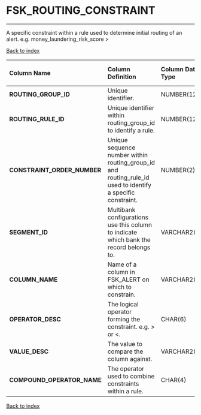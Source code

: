 # FSK_ROUTING_CONSTRAINT

---

A specific constraint within a rule used to determine initial routing of an alert.  e.g. money_laundering_risk_score >

[Back to index](./index.md)

| Column Name                 | Column Definition                                                                                          | Column Data Type   | Column Null Option   | PK   | FK      |
|:----------------------------|:-----------------------------------------------------------------------------------------------------------|:-------------------|:---------------------|:-----|:--------|
| **ROUTING_GROUP_ID**        | Unique identifier.                                                                                         | NUMBER(12)         | Not Null 700.        | No   | Yes     |
| **ROUTING_RULE_ID**         | Unique identifier within routing_group_id to identify a rule.                                              | NUMBER(12)         | Not Null             | No   | Yes     |
| **CONSTRAINT_ORDER_NUMBER** | Unique sequence number within routing_group_id and routing_rule_id used to identify a specific constraint. | NUMBER(2)          | Not Null             | Yes  | No      |
| **SEGMENT_ID**              | Multibank configurations use this column to indicate which bank the record belongs to.                     | VARCHAR2(128)      | Not Null             | No   | Yes     |
| **COLUMN_NAME**             | Name of a column in FSK_ALERT on which to constrain.                                                       | VARCHAR2(35)       | Null                 | No   | No      |
| **OPERATOR_DESC**           | The logical operator forming the constraint. e.g. > or <.                                                  | CHAR(6)            | Null                 | No   | No 700. |
| **VALUE_DESC**              | The value to compare the column against.                                                                   | VARCHAR2(1024)     | Null                 | No   | No      |
| **COMPOUND_OPERATOR_NAME**  | The operator used to combine constraints within a rule.                                                    | CHAR(4)            | Null                 | No   | No      |

[Back to index](./index.md)